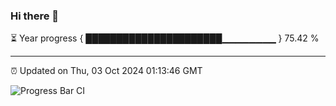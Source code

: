 ### Hi there 👋

⏳ Year progress { ██████████████████████▁▁▁▁▁▁▁▁ } 75.42 %

---

⏰ Updated on Thu, 03 Oct 2024 01:13:46 GMT

![Progress Bar CI](https://github.com/JuvenileQ/Progress-Bar-CI/workflows/main/badge.svg)

